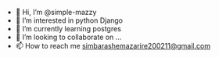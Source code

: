 - 👋 Hi, I’m @simple-mazzy
- 👀 I’m interested in python Django
- 🌱 I’m currently learning postgres
- 💞️ I’m looking to collaborate on ...
- 📫 How to reach me simbarashemazarire200211@gmail.com

<!---
simple-mazzy/simple-mazzy is a ✨ special ✨ repository because its `README.md` (this file) appears on your GitHub profile.
You can click the Preview link to take a look at your changes.
--->
